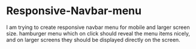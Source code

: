 # Responsive-Navbar-menu
I am trying to create responsive navbar menu for mobile and larger screen size. hamburger menu which on click should reveal the menu items nicely, and on larger screens they should be displayed directly on the screen.
